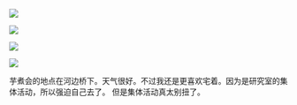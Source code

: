 ![](https://ws3.sinaimg.cn/large/006tNc79gy1fk2rnzqhxlj31kw1kwe81.jpg)

![](https://ws4.sinaimg.cn/large/006tNc79gy1fk2rn7y94pj3170170h7e.jpg)

![](https://ws1.sinaimg.cn/large/006tNc79gy1fk2rnm666jj31kw1z4e83.jpg)

![](https://ws2.sinaimg.cn/large/006tNc79gy1fk2rnswg3sj31kw1kwu0x.jpg)

芋煮会的地点在河边桥下。天气很好。不过我还是更喜欢宅着。因为是研究室的集体活动，所以强迫自己去了。 但是集体活动真太别扭了。